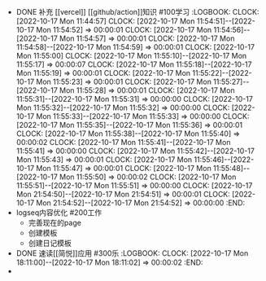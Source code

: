 - DONE 补充 [[vercel]] [[github/action]]知识 #100学习
  :LOGBOOK:
  CLOCK: [2022-10-17 Mon 11:44:57]
  CLOCK: [2022-10-17 Mon 11:54:51]--[2022-10-17 Mon 11:54:52] =>  00:00:01
  CLOCK: [2022-10-17 Mon 11:54:56]--[2022-10-17 Mon 11:54:57] =>  00:00:01
  CLOCK: [2022-10-17 Mon 11:54:58]--[2022-10-17 Mon 11:54:59] =>  00:00:01
  CLOCK: [2022-10-17 Mon 11:55:00]
  CLOCK: [2022-10-17 Mon 11:55:10]--[2022-10-17 Mon 11:55:17] =>  00:00:07
  CLOCK: [2022-10-17 Mon 11:55:18]--[2022-10-17 Mon 11:55:19] =>  00:00:01
  CLOCK: [2022-10-17 Mon 11:55:22]--[2022-10-17 Mon 11:55:23] =>  00:00:01
  CLOCK: [2022-10-17 Mon 11:55:27]--[2022-10-17 Mon 11:55:28] =>  00:00:01
  CLOCK: [2022-10-17 Mon 11:55:31]--[2022-10-17 Mon 11:55:31] =>  00:00:00
  CLOCK: [2022-10-17 Mon 11:55:32]--[2022-10-17 Mon 11:55:32] =>  00:00:00
  CLOCK: [2022-10-17 Mon 11:55:33]--[2022-10-17 Mon 11:55:33] =>  00:00:00
  CLOCK: [2022-10-17 Mon 11:55:35]--[2022-10-17 Mon 11:55:36] =>  00:00:01
  CLOCK: [2022-10-17 Mon 11:55:38]--[2022-10-17 Mon 11:55:40] =>  00:00:02
  CLOCK: [2022-10-17 Mon 11:55:41]--[2022-10-17 Mon 11:55:41] =>  00:00:00
  CLOCK: [2022-10-17 Mon 11:55:42]--[2022-10-17 Mon 11:55:43] =>  00:00:01
  CLOCK: [2022-10-17 Mon 11:55:46]--[2022-10-17 Mon 11:55:47] =>  00:00:01
  CLOCK: [2022-10-17 Mon 11:55:48]--[2022-10-17 Mon 11:55:50] =>  00:00:02
  CLOCK: [2022-10-17 Mon 11:55:51]--[2022-10-17 Mon 11:55:51] =>  00:00:00
  CLOCK: [2022-10-17 Mon 21:54:50]--[2022-10-17 Mon 21:54:51] =>  00:00:01
  CLOCK: [2022-10-17 Mon 21:54:52]--[2022-10-17 Mon 21:54:52] =>  00:00:00
  :END:
- logseq内容优化 #200工作
	- 完善现在的page
	- 创建模板
	- 创建日记模板
- DONE 速读[[简悦]]应用 #300乐
  :LOGBOOK:
  CLOCK: [2022-10-17 Mon 18:11:00]--[2022-10-17 Mon 18:11:02] =>  00:00:02
  :END:
-